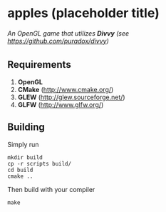 apples (placeholder title)
==========================
###### An OpenGL game that utilizes **Divvy** (see https://github.com/puradox/divvy)

## Requirements

1. **OpenGL**
2. **CMake** (http://www.cmake.org/)
3. **GLEW** (http://glew.sourceforge.net/)
4. **GLFW** (http://www.glfw.org/)

## Building

Simply run

    mkdir build
    cp -r scripts build/
    cd build
    cmake ..

Then build with your compiler

    make
